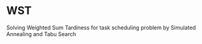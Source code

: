 # WST
Solving Weighted Sum Tardiness for task scheduling problem by Simulated Annealing and Tabu Search
